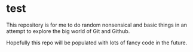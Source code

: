 # test
This repository is for me to do random nonsensical and basic things in an attempt to explore the big world of Git and Github.

Hopefully this repo will be populated with lots of fancy code in the future.
